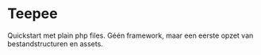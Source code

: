 # Teepee

Quickstart met plain php files. 
Géén framework, maar een eerste opzet van bestandstructuren en assets.



